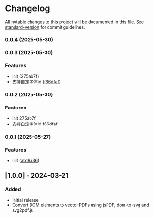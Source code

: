 # Changelog

All notable changes to this project will be documented in this file. See [standard-version](https://github.com/conventional-changelog/standard-version) for commit guidelines.

### [0.0.4](https://github.com/xzboss/dom-to-vector-pdf/compare/v0.0.3...v0.0.4) (2025-05-30)

### 0.0.3 (2025-05-30)


### Features

* init ([275ab7f](https://github.com/xzboss/dom-to-vector-pdf/commit/275ab7fe62bb8df84e074c2211d47f22f63f6833))
* 支持自定字体id ([f66dfaf](https://github.com/xzboss/dom-to-vector-pdf/commit/f66dfafcd0436ee4f1787dd8d73641d9fd344422))

### 0.0.2 (2025-05-30)


### Features

* init 275ab7f
* 支持自定字体id f66dfaf

### 0.0.1 (2025-05-27)

### Features

- init ([ab18a36](https://github.com/xzboss/dom-to-vector-pdf/commit/ab18a36091a292392a7eef0d3745644f8400ee15))

## [1.0.0] - 2024-03-21

### Added

- Initial release
- Convert DOM elements to vector PDFs using jsPDF, dom-to-svg and svg2pdf.js
